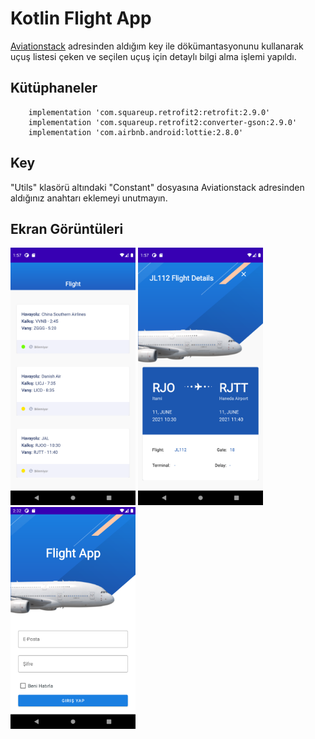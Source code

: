 # Kotlin Flight App
 [Aviationstack](https://aviationstack.com/documentation) adresinden aldığım key ile dökümantasyonunu kullanarak uçuş listesi çeken ve seçilen uçuş için detaylı bilgi alma işlemi yapıldı. 


## Kütüphaneler

        implementation 'com.squareup.retrofit2:retrofit:2.9.0'
        implementation 'com.squareup.retrofit2:converter-gson:2.9.0'
        implementation 'com.airbnb.android:lottie:2.8.0'

## Key

"Utils" klasörü altındaki "Constant" dosyasına Aviationstack adresinden aldığınız anahtarı eklemeyi unutmayın.

## Ekran Görüntüleri
<div>
 <img src="https://github.com/tugrulbo/KotlinFlightApp/blob/main/Screenshot_1623376649.png" width="200"/>
<img src="https://github.com/tugrulbo/KotlinFlightApp/blob/main/Screenshot_1623376674.png" width="200"/>
 <img src="https://github.com/tugrulbo/KotlinFlightApp/blob/main/Screenshot_1623378766.png" width="200"/>
 </div>

